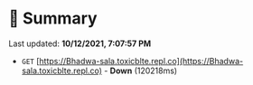 # 📖 Summary
Last updated: **10/12/2021, 7:07:57 PM**

- `GET` [https://Bhadwa-sala.toxicblte.repl.co](https://Bhadwa-sala.toxicblte.repl.co) - **Down** (120218ms)
